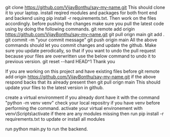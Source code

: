 git clone https://github.com/VijayBonthu/say-my-name.git
This should clone it to your laptop.
install reqired modules and packages for both front end and backend using pip install -r requirements.txt.
Then work on the files accordingly.
before pushing the changes make sure you pull the latest code using by doing the following commands.
git remote add origin https://github.com/VijayBonthu/say-my-name.git
git pull orign main
git add .
git commit -m "your commit message"
git push origin main
All the above commands should let you commit changes and update the github.
Make sure you update perodically, so that if you want to undo the pull request because your files are overwritten use the below command to undo it to previous version.
git reset --hard HEAD^1
Thank you

If you are working on this project and have existing files before
git remote add origin https://github.com/VijayBonthu/say-my-name.git
if the above respond backs that its already present then
git pull orign main 
This should update your files to the latest version in github.

create a virtual environment if you already dont have it with the command "python -m venv venv" check your local repositry if you have venv before performing the command.
activate your virtual environement with venv\Scripts\activate
if there are any modules missing then run pip install -r requirements.txt to update or install all modules

run python main.py to run the backend.